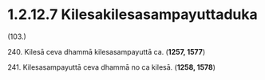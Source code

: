 # 1.2.12.7 Kilesakilesasampayuttaduka

(103.)

240\. Kilesā ceva dhammā kilesasampayuttā ca. (**1257, 1577**)

241\. Kilesasampayuttā ceva dhammā no ca kilesā. (**1258, 1578**)
